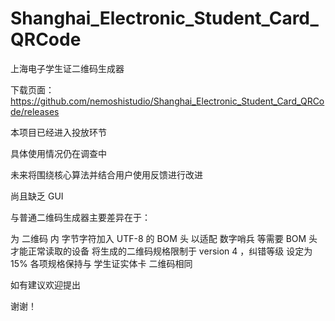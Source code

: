 # Shanghai_Electronic_Student_Card_QRCode
上海电子学生证二维码生成器

下载页面：https://github.com/nemoshistudio/Shanghai_Electronic_Student_Card_QRCode/releases


本项目已经进入投放环节

具体使用情况仍在调查中

未来将围绕核心算法并结合用户使用反馈进行改进

尚且缺乏 GUI 

与普通二维码生成器主要差异在于：

  为 二维码 内 字节字符加入 UTF-8 的 BOM 头
  以适配 数字哨兵 等需要 BOM 头才能正常读取的设备
  将生成的二维码规格限制于 version 4 ，纠错等级 设定为 15% 
  各项规格保持与 学生证实体卡 二维码相同

如有建议欢迎提出

谢谢！

